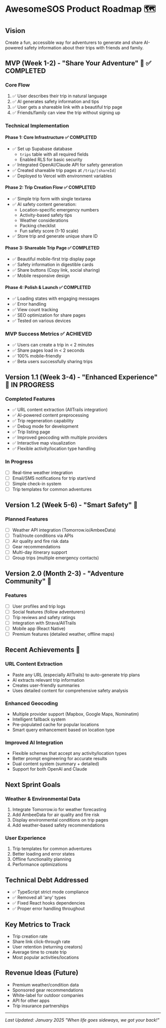 # AwesomeSOS Product Roadmap 🗺️

## Vision
Create a fun, accessible way for adventurers to generate and share AI-powered safety information about their trips with friends and family.

## MVP (Week 1-2) - "Share Your Adventure" 🚀 ✅ COMPLETED

### Core Flow
1. ✅ User describes their trip in natural language
2. ✅ AI generates safety information and tips
3. ✅ User gets a shareable link with a beautiful trip page
4. ✅ Friends/family can view the trip without signing up

### Technical Implementation

#### Phase 1: Core Infrastructure ✅ COMPLETED
- ✅ Set up Supabase database
  - `trips` table with all required fields
  - Enabled RLS for basic security
- ✅ Integrated OpenAI/Claude API for safety generation
- ✅ Created shareable trip pages at `/trip/[shareId]`
- ✅ Deployed to Vercel with environment variables

#### Phase 2: Trip Creation Flow ✅ COMPLETED
- ✅ Simple trip form with single textarea
- ✅ AI safety content generation:
  - Location-specific emergency numbers
  - Activity-based safety tips
  - Weather considerations
  - Packing checklist
  - Fun safety score (1-10 scale)
- ✅ Store trip and generate unique share ID

#### Phase 3: Shareable Trip Page ✅ COMPLETED
- ✅ Beautiful mobile-first trip display page
- ✅ Safety information in digestible cards
- ✅ Share buttons (Copy link, social sharing)
- ✅ Mobile responsive design

#### Phase 4: Polish & Launch ✅ COMPLETED
- ✅ Loading states with engaging messages
- ✅ Error handling
- ✅ View count tracking
- ✅ SEO optimization for share pages
- ✅ Tested on various devices

### MVP Success Metrics ✅ ACHIEVED
- ✅ Users can create a trip in < 2 minutes
- ✅ Share pages load in < 2 seconds
- ✅ 100% mobile-friendly
- ✅ Beta users successfully sharing trips

## Version 1.1 (Week 3-4) - "Enhanced Experience" 🎯 IN PROGRESS

### Completed Features
- ✅ URL content extraction (AllTrails integration)
- ✅ AI-powered content preprocessing
- ✅ Trip regeneration capability
- ✅ Debug mode for development
- ✅ Trip listing page
- ✅ Improved geocoding with multiple providers
- ✅ Interactive map visualization
- ✅ Flexible activity/location type handling

### In Progress
- [ ] Real-time weather integration
- [ ] Email/SMS notifications for trip start/end
- [ ] Simple check-in system
- [ ] Trip templates for common adventures

## Version 1.2 (Week 5-6) - "Smart Safety" 🤖

### Planned Features
- [ ] Weather API integration (Tomorrow.io/AmbeeData)
- [ ] Trail/route conditions via APIs
- [ ] Air quality and fire risk data
- [ ] Gear recommendations
- [ ] Multi-day itinerary support
- [ ] Group trips (multiple emergency contacts)

## Version 2.0 (Month 2-3) - "Adventure Community" 🌟

### Features
- [ ] User profiles and trip logs
- [ ] Social features (follow adventurers)
- [ ] Trip reviews and safety ratings
- [ ] Integration with Strava/AllTrails
- [ ] Mobile app (React Native)
- [ ] Premium features (detailed weather, offline maps)

## Recent Achievements 🎉

### URL Content Extraction
- Paste any URL (especially AllTrails) to auto-generate trip plans
- AI extracts relevant trip information
- Creates user-friendly summaries
- Uses detailed content for comprehensive safety analysis

### Enhanced Geocoding
- Multiple provider support (Mapbox, Google Maps, Nominatim)
- Intelligent fallback system
- Pre-populated cache for popular locations
- Smart query enhancement based on location type

### Improved AI Integration
- Flexible schemas that accept any activity/location types
- Better prompt engineering for accurate results
- Dual content system (summary + detailed)
- Support for both OpenAI and Claude

## Next Sprint Goals

### Weather & Environmental Data
1. Integrate Tomorrow.io for weather forecasting
2. Add AmbeeData for air quality and fire risk
3. Display environmental conditions on trip pages
4. Add weather-based safety recommendations

### User Experience
1. Trip templates for common adventures
2. Better loading and error states
3. Offline functionality planning
4. Performance optimizations

## Technical Debt Addressed
- ✅ TypeScript strict mode compliance
- ✅ Removed all 'any' types
- ✅ Fixed React hooks dependencies
- ✅ Proper error handling throughout

## Key Metrics to Track
- Trip creation rate
- Share link click-through rate
- User retention (returning creators)
- Average time to create trip
- Most popular activities/locations

## Revenue Ideas (Future)
- Premium weather/condition data
- Sponsored gear recommendations  
- White-label for outdoor companies
- API for other apps
- Trip insurance partnerships

---

*Last Updated: January 2025*
*"When life goes sideways, we got your back!"*